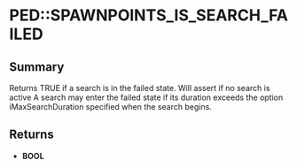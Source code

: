 # PED::SPAWNPOINTS_IS_SEARCH_FAILED

## Summary
Returns TRUE if a search is in the failed state.  Will assert if no search is active
A search may enter the failed state if its duration exceeds the option iMaxSearchDuration specified when the search begins.

## Returns
* **BOOL**